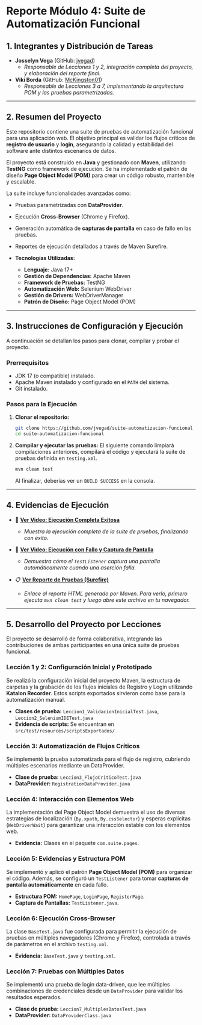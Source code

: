# Reporte Módulo 4: Suite de Automatización Funcional

## 1. Integrantes y Distribución de Tareas

*   **Josselyn Vega** (GitHub: [jvegad](https://github.com/jvegad))
    *   *Responsable de Lecciones 1 y 2, integración completa del proyecto, y elaboración del reporte final.*
*   **Viki Borda** (GitHub: [McKingston01](https://github.com/McKingston01))
    *   *Responsable de Lecciones 3 a 7, implementando la arquitectura POM y las pruebas parametrizadas.*
    
---

## 2. Resumen del Proyecto

Este repositorio contiene una suite de pruebas de automatización funcional para una aplicación web. El objetivo principal es validar los flujos críticos de **registro de usuario** y **login**, asegurando la calidad y estabilidad del software ante distintos escenarios de datos.

El proyecto está construido en **Java** y gestionado con **Maven**, utilizando **TestNG** como framework de ejecución. Se ha implementado el patrón de diseño **Page Object Model (POM)** para crear un código robusto, mantenible y escalable.

La suite incluye funcionalidades avanzadas como:
*   Pruebas parametrizadas con **DataProvider**.
*   Ejecución **Cross-Browser** (Chrome y Firefox).
*   Generación automática de **capturas de pantalla** en caso de fallo en las pruebas.
*   Reportes de ejecución detallados a través de Maven Surefire.

*   **Tecnologías Utilizadas:**
    *   **Lenguaje:** Java 17+
    *   **Gestión de Dependencias:** Apache Maven
    *   **Framework de Pruebas:** TestNG
    *   **Automatización Web:** Selenium WebDriver
    *   **Gestión de Drivers:** WebDriverManager
    *   **Patrón de Diseño:** Page Object Model (POM)

---

## 3. Instrucciones de Configuración y Ejecución

A continuación se detallan los pasos para clonar, compilar y probar el proyecto.

### Prerrequisitos
*   JDK 17 (o compatible) instalado.
*   Apache Maven instalado y configurado en el `PATH` del sistema.
*   Git instalado.

### Pasos para la Ejecución

1.  **Clonar el repositorio:**
    ```bash
    git clone https://github.com/jvegad/suite-automatizacion-funcional
    cd suite-automatizacion-funcional
    ```

2.  **Compilar y ejecutar las pruebas:**
    El siguiente comando limpiará compilaciones anteriores, compilará el código y ejecutará la suite de pruebas definida en `testing.xml`.
    ```bash
    mvn clean test
    ```
    Al finalizar, deberías ver un `BUILD SUCCESS` en la consola.

---

## 4. Evidencias de Ejecución

*   🎥 **[Ver Video: Ejecución Completa Exitosa](https://youtu.be/DcSRxfhrPYo)**
    *   *Muestra la ejecución completa de la suite de pruebas, finalizando con éxito.*

*   🎥 **[Ver Video: Ejecución con Fallo y Captura de Pantalla](https://youtu.be/8VZ2kx5eRtA)**
    *   *Demuestra cómo el `TestListener` captura una pantalla automáticamente cuando una aserción falla.*

*   📋 **[Ver Reporte de Pruebas (Surefire)](target/surefire-reports/index.html)**
    *   *Enlace al reporte HTML generado por Maven. Para verlo, primero ejecuta `mvn clean test` y luego abre este archivo en tu navegador.*

---

## 5. Desarrollo del Proyecto por Lecciones

El proyecto se desarrolló de forma colaborativa, integrando las contribuciones de ambas participantes en una única suite de pruebas funcional.

### Lección 1 y 2: Configuración Inicial y Prototipado 
Se realizó la configuración inicial del proyecto Maven, la estructura de carpetas y la grabación de los flujos iniciales de Registro y Login utilizando **Katalon Recorder**. Estos scripts exportados sirvieron como base para la automatización manual.

*   **Clases de prueba:** `Leccion1_ValidacionInicialTest.java`, `Leccion2_SeleniumIDETest.java`
*   **Evidencia de scripts:** Se encuentran en `src/test/resources/scriptsExportados/`

### Lección 3: Automatización de Flujos Críticos 
Se implementó la prueba automatizada para el flujo de registro, cubriendo múltiples escenarios mediante un DataProvider.

*   **Clase de prueba:** `Leccion3_FlujoCriticoTest.java`
*   **DataProvider:** `RegistrationDataProvider.java`

### Lección 4: Interacción con Elementos Web 
La implementación del Page Object Model demuestra el uso de diversas estrategias de localización (`By.xpath`, `By.cssSelector`) y esperas explícitas (`WebDriverWait`) para garantizar una interacción estable con los elementos web.

*   **Evidencia:** Clases en el paquete `com.suite.pages`.

### Lección 5: Evidencias y Estructura POM 
Se implementó y aplicó el patrón **Page Object Model (POM)** para organizar el código. Además, se configuró un `TestListener` para tomar **capturas de pantalla automáticamente** en cada fallo.

*   **Estructura POM:** `HomePage`, `LoginPage`, `RegisterPage`.
*   **Captura de Pantallas:** `TestListener.java`.

### Lección 6: Ejecución Cross-Browser 
La clase `BaseTest.java` fue configurada para permitir la ejecución de pruebas en múltiples navegadores (Chrome y Firefox), controlada a través de parámetros en el archivo `testing.xml`.

*   **Evidencia:** `BaseTest.java` y `testing.xml`.

### Lección 7: Pruebas con Múltiples Datos 
Se implementó una prueba de login data-driven, que lee múltiples combinaciones de credenciales desde un `DataProvider` para validar los resultados esperados.

*   **Clase de prueba:** `Leccion7_MultiplesDatosTest.java`
*   **DataProvider:** `DataProviderClass.java`
